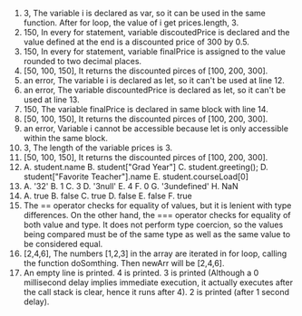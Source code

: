 1. 3, The variable i is declared as var, so it can be used in the same function. After for loop, the value of i get prices.length, 3.
2. 150, In every for statement, variable discoutedPrice is declared and the value defined at the end is a discounted price of 300 by 0.5.
3. 150, In every for statement, variable finalPrice is assigned to the value rounded to two decimal places.
4. [50, 100, 150], It returns the discounted pirces of [100, 200, 300].
5. an error, The variable i is declared as let, so it can't be used at line 12.
6. an error, The variable discountedPrice is declared as let, so it can't be used at line 13.
7. 150, The variable finalPrice is declared in same block with line 14.
8. [50, 100, 150], It returns the discounted pirces of [100, 200, 300].
9. an error, Variable i cannot be accessible because let is only accessible within the same block.
10. 3, The length of the variable prices is 3.
11. [50, 100, 150], It returns the discounted pirces of [100, 200, 300].
12. A. student.name
    B. student["Grad Year"]
    C. student.greeting();
    D. student["Favorite Teacher"].name
    E. student.courseLoad[0]
13. A. '32'
    B. 1
    C. 3
    D. '3null'
    E. 4
    F. 0
    G. '3undefined'
    H. NaN
14. A. true
    B. false
    C. true
    D. false
    E. false
    F. true
15. The == operator checks for equality of values, but it is lenient with type differences. On the other hand, the === operator checks for equality of both value and type. It does not perform type coercion, so the values being compared must be of the same type as well as the same value to be considered equal.
17. [2,4,6], The numbers [1,2,3] in the array are iterated in for loop, calling the function doSomthing. Then newArr will be [2,4,6].
19. An empty line is printed.
    4 is printed.
    3 is printed (Although a 0 millisecond delay implies immediate execution, it actually executes after the call stack is clear, hence it runs after 4).
    2 is printed (after 1 second delay).